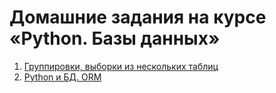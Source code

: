 # Домашние задания на курсе «Python. Базы данных»

1. [Группировки, выборки из нескольких таблиц](dml/)  
2. [Python и БД. ORM](orm/)  